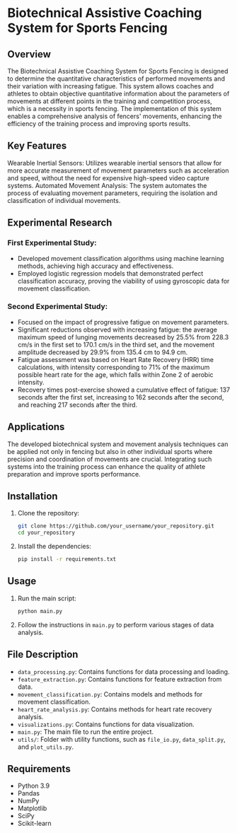 # Biotechnical Assistive Coaching System for Sports Fencing
## Overview
The Biotechnical Assistive Coaching System for Sports Fencing is designed to determine the quantitative characteristics of performed movements and their variation with increasing fatigue. This system allows coaches and athletes to obtain objective quantitative information about the parameters of movements at different points in the training and competition process, which is a necessity in sports fencing. The implementation of this system enables a comprehensive analysis of fencers' movements, enhancing the efficiency of the training process and improving sports results.

## Key Features
Wearable Inertial Sensors: Utilizes wearable inertial sensors that allow for more accurate measurement of movement parameters such as acceleration and speed, without the need for expensive high-speed video capture systems.
Automated Movement Analysis: The system automates the process of evaluating movement parameters, requiring the isolation and classification of individual movements.
## Experimental Research
### First Experimental Study:

* Developed movement classification algorithms using machine learning methods, achieving high accuracy and effectiveness.
* Employed logistic regression models that demonstrated perfect classification accuracy, proving the viability of using gyroscopic data for movement classification.
### Second Experimental Study:

* Focused on the impact of progressive fatigue on movement parameters.
* Significant reductions observed with increasing fatigue: the average maximum speed of lunging movements decreased by 25.5% from 228.3 cm/s in the first set to 170.1 cm/s in the third set, and the movement amplitude decreased by 29.9% from 135.4 cm to 94.9 cm.
* Fatigue assessment was based on Heart Rate Recovery (HRR) time calculations, with intensity corresponding to 71% of the maximum possible heart rate for the age, which falls within Zone 2 of aerobic intensity.
* Recovery times post-exercise showed a cumulative effect of fatigue: 137 seconds after the first set, increasing to 162 seconds after the second, and reaching 217 seconds after the third.
## Applications
The developed biotechnical system and movement analysis techniques can be applied not only in fencing but also in other individual sports where precision and coordination of movements are crucial. Integrating such systems into the training process can enhance the quality of athlete preparation and improve sports performance.

## Installation

1. Clone the repository:
    ```bash
    git clone https://github.com/your_username/your_repository.git
    cd your_repository
    ```

2. Install the dependencies:
    ```bash
    pip install -r requirements.txt
    ```

## Usage

1. Run the main script:
    ```bash
    python main.py
    ```

2. Follow the instructions in `main.py` to perform various stages of data analysis.

## File Description

- `data_processing.py`: Contains functions for data processing and loading.
- `feature_extraction.py`: Contains functions for feature extraction from data.
- `movement_classification.py`: Contains models and methods for movement classification.
- `heart_rate_analysis.py`: Contains methods for heart rate recovery analysis.
- `visualizations.py`: Contains functions for data visualization.
- `main.py`: The main file to run the entire project.
- `utils/`: Folder with utility functions, such as `file_io.py`, `data_split.py`, and `plot_utils.py`.

## Requirements

- Python 3.9
- Pandas
- NumPy
- Matplotlib
- SciPy
- Scikit-learn
